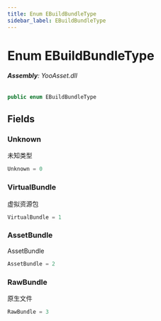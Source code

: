 ```yaml
---
title: Enum EBuildBundleType
sidebar_label: EBuildBundleType
---
```

# Enum EBuildBundleType


###### **Assembly**: YooAsset.dll

```csharp title="Declaration"
public enum EBuildBundleType
```
## Fields
### Unknown
未知类型

```csharp title="Declaration"
Unknown = 0
```
### VirtualBundle
虚拟资源包

```csharp title="Declaration"
VirtualBundle = 1
```
### AssetBundle
AssetBundle

```csharp title="Declaration"
AssetBundle = 2
```
### RawBundle
原生文件

```csharp title="Declaration"
RawBundle = 3
```
